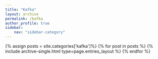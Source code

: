 ```yaml
---
title: "Kafka"
layout: archive
permalink: /kafka
author_profile: true
sidebar:
    nav: "sidebar-category"
---
```

{% assign posts = site.categories['kafka']%}
{% for post in posts %}
  {% include archive-single.html type=page.entries_layout %}
{% endfor %}